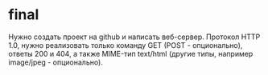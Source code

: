 # final
Нужно создать проект на github и написать веб-сервер. Протокол HTTP 1.0, нужно реализовать только команду GET
(POST - опционально), ответы 200 и 404, а также MIME-тип text/html (другие типы, например image/jpeg - опционально).

